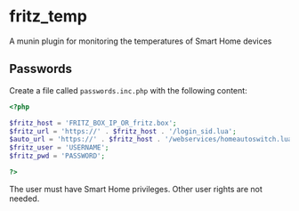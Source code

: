 # fritz_temp

A munin plugin for monitoring the temperatures of Smart Home devices

## Passwords

Create a file called `passwords.inc.php` with the following content:

```php
<?php

$fritz_host = 'FRITZ_BOX_IP_OR_fritz.box';
$fritz_url = 'https://' . $fritz_host . '/login_sid.lua';
$auto_url = 'https://' . $fritz_host . '/webservices/homeautoswitch.lua';
$fritz_user = 'USERNAME';
$fritz_pwd = 'PASSWORD';

?>
```

The user must have Smart Home privileges. Other user rights are not needed.
